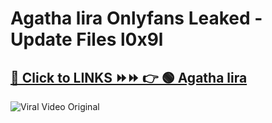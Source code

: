 
 # Agatha lira Onlyfans Leaked - Update Files l0x9l

## <h2><a href="https://clipsfans.com/Agatha_lira&ref=git">🔗 Click to LINKS ⏩⏩ 👉 🟢 Agatha lira </a></h2>

<a href="https://clipsfans.com/Agatha_lira&ref=git" rel="nofollow" data-target="animated-image.originalLink"><img src="https://i.ibb.co.com/xMMVF88/686577567.gif" alt="Viral Video Original" style="max-width: 100%; display: inline-block;" data-target="animated-image.originalImage"></a>

